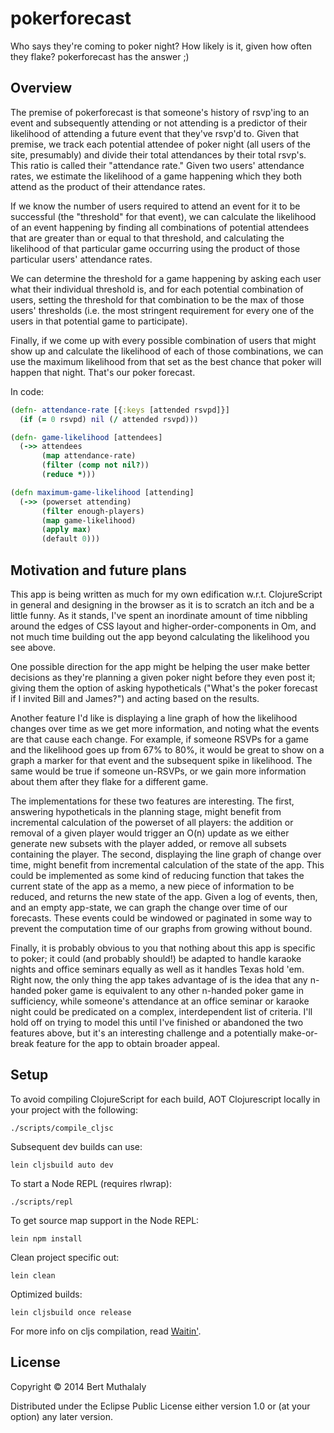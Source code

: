 # pokerforecast

Who says they're coming to poker night? How likely is it, given how often they
flake? pokerforecast has the answer ;)

## Overview

The premise of pokerforecast is that someone's history of rsvp'ing to an event
and subsequently attending or not attending is a predictor of their likelihood
of attending a future event that they've rsvp'd to. Given that premise, we
track each potential attendee of poker night (all users of the site,
presumably) and divide their total attendances by their total rsvp's.  This
ratio is called their "attendance rate." Given two users' attendance rates, we
estimate the likelihood of a game happening which they both attend as the
product of their attendance rates. 

If we know the number of users required to attend an event for it to be
successful (the "threshold" for that event), we can calculate the likelihood of
an event happening by finding all combinations of potential attendees that are
greater than or equal to that threshold, and calculating the likelihood of that
particular game occurring using the product of those particular users'
attendance rates. 

We can determine the threshold for a game happening by asking each user what
their individual threshold is, and for each potential combination of users,
setting the threshold for that combination to be the max of those users'
thresholds (i.e. the most stringent requirement for every one of the users in
that potential game to participate). 

Finally, if we come up with every possible combination of users that might show
up and calculate the likelihood of each of those combinations, we can use the
maximum likelihood from that set as the best chance that poker will happen that
night. That's our poker forecast.

In code:

```clojure
(defn- attendance-rate [{:keys [attended rsvpd]}]
  (if (= 0 rsvpd) nil (/ attended rsvpd)))

(defn- game-likelihood [attendees]
  (->> attendees
       (map attendance-rate)
       (filter (comp not nil?))
       (reduce *)))

(defn maximum-game-likelihood [attending]
  (->> (powerset attending)
       (filter enough-players)
       (map game-likelihood)
       (apply max)
       (default 0)))
```

## Motivation and future plans

This app is being written as much for my own edification w.r.t. ClojureScript
in general and designing in the browser as it is to scratch an itch and be a
little funny. As it stands, I've spent an inordinate amount of time nibbling
around the edges of CSS layout and higher-order-components in Om, and not much
time building out the app beyond calculating the likelihood you see above. 

One possible direction for the app might be helping the user make better
decisions as they're planning a given poker night before they even post it;
giving them the option of asking hypotheticals ("What's the poker forecast if I
invited Bill and James?") and acting based on the results. 

Another feature I'd like is displaying a line graph of how the likelihood
changes over time as we get more information, and noting what the events are
that cause each change. For example, if someone RSVPs for a game and the
likelihood goes up from 67% to 80%, it would be great to show on a graph a
marker for that event and the subsequent spike in likelihood. The same would be
true if someone un-RSVPs, or we gain more information about them after they
flake for a different game.

The implementations for these two features are interesting. The first,
answering hypotheticals in the planning stage, might benefit from incremental
calculation of the powerset of all players: the addition or removal of a given
player would trigger an O(n) update as we either generate new subsets with the
player added, or remove all subsets containing the player. The second,
displaying the line graph of change over time, might benefit from incremental
calculation of the state of the app. This could be implemented as some kind of
reducing function that takes the current state of the app as a memo, a new
piece of information to be reduced, and returns the new state of the app. Given
a log of events, then, and an empty app-state, we can graph the change over
time of our forecasts. These events could be windowed or paginated in some way
to prevent the computation time of our graphs from growing without bound.

Finally, it is probably obvious to you that nothing about this app is specific
to poker; it could (and probably should!) be adapted to handle karaoke nights
and office seminars equally as well as it handles Texas hold 'em. Right now,
the only thing the app takes advantage of is the idea that any n-handed poker
game is equivalent to any other n-handed poker game in sufficiency, while
someone's attendance at an office seminar or karaoke night could be predicated
on a complex, interdependent list of criteria. I'll hold off on trying to model
this until I've finished or abandoned the two features above, but it's an 
interesting challenge and a potentially make-or-break feature for the app to
obtain broader appeal.

## Setup

To avoid compiling ClojureScript for each build, AOT Clojurescript locally in your project with the following:

    ./scripts/compile_cljsc

Subsequent dev builds can use:

    lein cljsbuild auto dev

To start a Node REPL (requires rlwrap):

    ./scripts/repl

To get source map support in the Node REPL:

    lein npm install

Clean project specific out:

    lein clean
     
Optimized builds:

    lein cljsbuild once release     

For more info on cljs compilation, read [Waitin'](http://swannodette.github.io/2014/12/22/waitin/).

## License

Copyright © 2014 Bert Muthalaly

Distributed under the Eclipse Public License either version 1.0 or (at your option) any later version.
